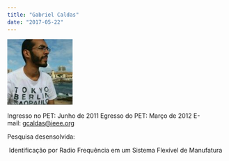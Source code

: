 ```yaml
---
title: "Gabriel Caldas"
date: "2017-05-22"
---
```


![](images/Gabriel-150x150.jpg)

Ingresso no PET: Junho de 2011 Egresso do PET: Março de 2012 E-mail: [gcaldas@ieee.org](mailto:gcaldas@ieee.org)

Pesquisa desensolvida:

 Identificação por Radio Frequência em um Sistema Flexível de Manufatura
